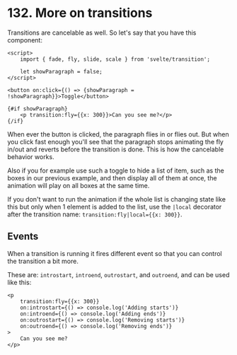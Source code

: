 # 132. More on transitions

Transitions are cancelable as well.
So let's say that you have this component:

```svelte
<script>
    import { fade, fly, slide, scale } from 'svelte/transition';

    let showParagraph = false;
</script>

<button on:click={() => {showParagraph = !showParagraph}}>Toggle</button>

{#if showParagraph}
    <p transition:fly={{x: 300}}>Can you see me?</p>
{/if}
```

When ever the button is clicked, the paragraph flies in or flies out.
But when you click fast enough you'll see that the paragraph stops animating the fly in/out and reverts before the transition is done.
This is how the cancelable behavior works.

Also if you for example use such a toggle to hide a list of item, such as the boxes in our previous example, and then display all of them at once, the animation will play on all boxes at the same time.

If you don't want to run the animation if the whole list is changing state like this but only when 1 element is added to the list, use the `|local` decorator after the transition name: `transition:fly|local={{x: 300}}`.

## Events

When a transition is running it fires different event so that you can control the transition a bit more.

These are: `introstart`, `introend`, `outrostart`, and `outroend`, and can be used like this:

```svelte
<p 
    transition:fly={{x: 300}}
    on:introstart={() => console.log('Adding starts')}
    on:introend={() => console.log('Adding ends')}
    on:outrostart={() => console.log('Removing starts')}
    on:outroend={() => console.log('Removing ends')}
>
    Can you see me?
</p>
```
